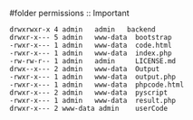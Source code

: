 #folder permissions :: Important 


	drwxrwxr-x 4 admin   admin   backend
	drwxr-x--- 5 admin   www-data  bootstrap
	-rwxr-x--- 1 admin   www-data  code.html
	-rwxr-x--- 1 admin   www-data  index.php
	-rw-rw-r-- 1 admin   admin     LICENSE.md
	drwx--x--- 2 admin   www-data  Output
	-rwxr-x--- 1 admin   www-data  output.php
	-rwxr-x--- 1 admin   www-data  phpcode.html
	drwxr-x--- 2 admin   www-data  pyscript
	-rwxr-x--- 1 admin   www-data  result.php
	drwxr-x--- 2 www-data admin    userCode

